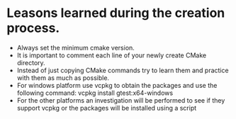 # Leasons learned during the creation process.

*   Always set the minimum cmake version.
*   It is important to comment each line of your newly create CMake directory.
*   Instead of just copying CMake commands try to learn them and practice with them as much as possible.
*	For windows platform use vcpkg to obtain the packages and use the following command: vcpkg install gtest:x64-windows
*	For the other platforms an investigation will be performed to see if they support vcpkg or the packages will be installed using a script
